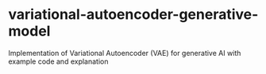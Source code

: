 # variational-autoencoder-generative-model
Implementation of Variational Autoencoder (VAE) for generative AI with example code and explanation
